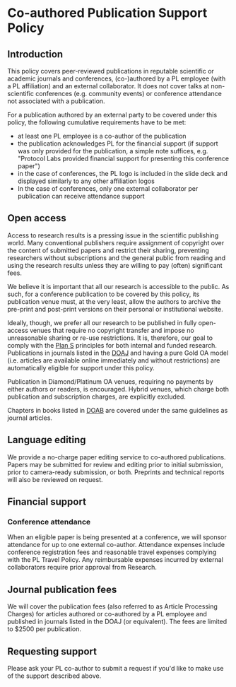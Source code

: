 # Co-authored Publication Support Policy

## Introduction

This policy covers peer-reviewed publications in reputable scientific or academic journals and conferences, (co-)authored by a PL employee (with a PL affiliation) and an external collaborator. It does not cover talks at non-scientific conferences (e.g. community events) or conference attendance not associated with a publication.

For a publication authored by an external party to be covered under this policy, the following cumulative requirements have to be met:
* at least one PL employee is a co-author of the publication
* the publication acknowledges PL for the financial support (if support was only provided for the publication, a simple note suffices, e.g. "Protocol Labs provided financial support for presenting this conference paper")
* in the case of conferences, the PL logo is included in the slide deck and displayed similarly to any other affiliation logos
* In the case of conferences, only one external collaborator per publication can receive attendance support

## Open access

Access to research results is a pressing issue in the scientific publishing world. Many conventional publishers require assignment of copyright over the content of submitted papers and restrict their sharing, preventing researchers without subscriptions and the general public from reading and using the research results unless they are willing to pay (often) significant fees.

We believe it is important that all our research is accessible to the public. As such, for a conference publication to be covered by this policy, its publication venue must, at the very least, allow the authors to archive the pre-print and post-print versions on their personal or institutional website.

Ideally, though, we prefer all our research to be published in fully open-access venues that require no copyright transfer and impose no unreasonable sharing or re-use restrictions. It is, therefore, our goal to comply with the [Plan S](https://www.coalition-s.org/principles-and-implementation/) principles for both internal and funded research. Publications in journals listed in the [DOAJ](https://doaj.org/) and having a pure Gold OA model (i.e. articles are available online immediately and without restrictions) are automatically eligible for support under this policy.

Publication in Diamond/Platinum OA venues, requiring no payments by either authors or readers, is encouraged. Hybrid venues, which charge both publication and subscription charges, are explicitly excluded.

Chapters in books listed in [DOAB](https://www.doabooks.org/) are covered under the same guidelines as journal articles.

## Language editing

We provide a no-charge paper editing service to co-authored publications. Papers may be submitted for review and editing prior to initial submission, prior to camera-ready submission, or both. Preprints and technical reports will also be reviewed on request.

## Financial support

### Conference attendance

When an eligible paper is being presented at a conference, we will sponsor attendance for up to one external co-author. Attendance expenses include conference registration fees and reasonable travel expenses complying with the PL Travel Policy. Any reimbursable expenses incurred by external collaborators require prior approval from Research.

## Journal publication fees

We will cover the publication fees (also referred to as Article Processing Charges) for articles authored or co-authored by a PL employee and published in journals listed in the DOAJ (or equivalent). The fees are limited to $2500 per publication.

## Requesting support

Please ask your PL co-author to submit a request if you'd like to make use of the support described above.

